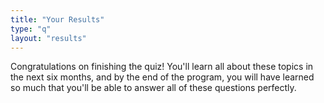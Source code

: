 ```yaml
---
title: "Your Results"
type: "q"
layout: "results"
---
```


Congratulations on finishing the quiz! You'll learn all about these topics in the next six months, and by the end of the program, you will have learned so much that you'll be able to answer all of these questions perfectly. 